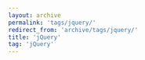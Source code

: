 ```yaml
---
layout: archive
permalink: 'tags/jquery/'
redirect_from: 'archive/tags/jquery/'
title: 'jQuery'
tag: 'jQuery'
---
```

